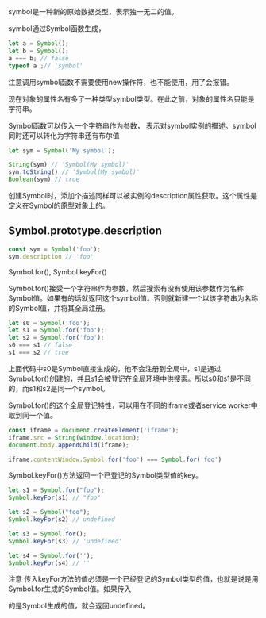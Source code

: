 symbol是一种新的原始数据类型，表示独一无二的值。

symbol通过Symbol函数生成，

```javascript
let a = Symbol();
let b = Symbol();
a === b; // false
typeof a ;// 'symbol'
```

注意调用symbol函数不需要使用new操作符，也不能使用，用了会报错。

现在对象的属性名有多了一种类型symbol类型。在此之前，对象的属性名只能是字符串。

Symbol函数可以传入一个字符串作为参数， 表示对symbol实例的描述。symbol同时还可以转化为字符串还有布尔值

```javascript
let sym = Symbol('My symbol');

String(sym) // 'Symbol(My symbol)'
sym.toString() // 'Symbol(My symbol)'
Boolean(sym) // true
```

创建Symbol时，添加个描述同样可以被实例的description属性获取。这个属性是定义在Symbol的原型对象上的。

## Symbol.prototype.description

```javascript
const sym = Symbol('foo');
sym.description // 'foo'
```

Symbol.for(), Symbol.keyFor()

Symbol.for()接受一个字符串作为参数，然后搜索有没有使用该参数作为名称Symbol值。如果有的话就返回这个symbol值。否则就新建一个以该字符串为名称的Symbol值，并将其全局注册。

```javascript
let s0 = Symbol('foo');
let s1 = Symbol.for('foo');
let s2 = Symbol.for('foo');
s0 === s1 // false
s1 === s2 // true

```

上面代码中s0是Symbol直接生成的，他不会注册到全局中，s1是通过Symbol.for()创建的，并且s1会被登记在全局环境中供搜索。所以s0和s1是不同的，而s1和s2是同一个symbol。

Symbol.for()的这个全局登记特性，可以用在不同的iframe或者service worker中取到同一个值。

```javascript
const iframe = document.createElement('iframe');
iframe.src = String(window.location);
document.body.appendChild(iframe);

iframe.contentWindow.Symbol.for('foo') === Symbol.for('foo')
```

Symbol.keyFor()方法返回一个已登记的Symbol类型值的key。

```javascript
let s1 = Symbol.for("foo");
Symbol.keyFor(s1) // "foo"

let s2 = Symbol("foo");
Symbol.keyFor(s2) // undefined

let s3 = Symbol.for();
Symbol.keyFor(s3) // 'undefined'

let s4 = Symbol.for('');
Symbol.keyFor(s4) // ''
```

注意 传入keyFor方法的值必须是一个已经登记的Symbol类型的值，也就是说是用Symbol.for生成的Symbol值。如果传入

的是Symbol生成的值，就会返回undefined。